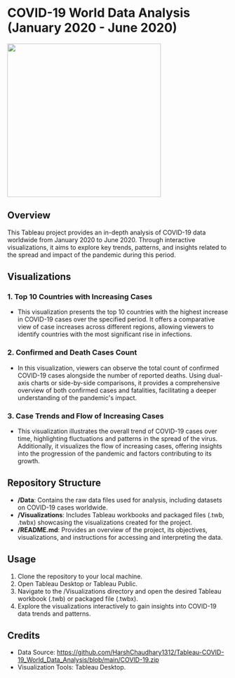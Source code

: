 # COVID-19 World Data Analysis (January 2020 - June 2020)
<img src="https://encrypted-tbn0.gstatic.com/images?q=tbn:ANd9GcQr7t249XM4H3jQ-rPsHZRXk799_aJIt_4GvA&usqp=CAU" height="350">

## Overview
This Tableau project provides an in-depth analysis of COVID-19 data worldwide from January 2020 to June 2020. Through interactive visualizations, it aims to explore key trends, patterns, and insights related to the spread and impact of the pandemic during this period.

## Visualizations

### 1. Top 10 Countries with Increasing Cases
- This visualization presents the top 10 countries with the highest increase in COVID-19 cases over the specified period. It offers a comparative view of case increases across different regions, allowing viewers to identify countries with the most significant rise in infections.

### 2. Confirmed and Death Cases Count
- In this visualization, viewers can observe the total count of confirmed COVID-19 cases alongside the number of reported deaths. Using dual-axis charts or side-by-side comparisons, it provides a comprehensive overview of both confirmed cases and fatalities, facilitating a deeper understanding of the pandemic's impact.

### 3. Case Trends and Flow of Increasing Cases
- This visualization illustrates the overall trend of COVID-19 cases over time, highlighting fluctuations and patterns in the spread of the virus. Additionally, it visualizes the flow of increasing cases, offering insights into the progression of the pandemic and factors contributing to its growth.

## Repository Structure
- **/Data**: Contains the raw data files used for analysis, including datasets on COVID-19 cases worldwide.
- **/Visualizations**: Includes Tableau workbooks and packaged files (.twb, .twbx) showcasing the visualizations created for the project.
- **/README.md**: Provides an overview of the project, its objectives, visualizations, and instructions for accessing and interpreting the data.

## Usage
1. Clone the repository to your local machine.
2. Open Tableau Desktop or Tableau Public.
3. Navigate to the /Visualizations directory and open the desired Tableau workbook (.twb) or packaged file (.twbx).
4. Explore the visualizations interactively to gain insights into COVID-19 data trends and patterns.

## Credits
- Data Source: https://github.com/HarshChaudhary1312/Tableau-COVID-19_World_Data_Analysis/blob/main/COVID-19.zip
- Visualization Tools: Tableau Desktop.
